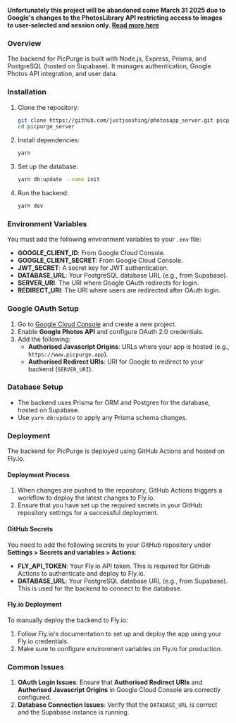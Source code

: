 **Unfortunately this project will be abandoned come March 31 2025 due to Google's changes to the PhotosLibrary API restricting access to images to user-selected and session only. [Read more here](https://developers.google.com/photos/support/updates)**

### Overview

The backend for PicPurge is built with Node.js, Express, Prisma, and PostgreSQL (hosted on Supabase). It manages authentication, Google Photos API integration, and user data.

### Installation

1. Clone the repository:
   ```bash
   git clone https://github.com/justjooshing/photosapp_server.git picpurge_server
   cd picpurge_server
   ```
2. Install dependencies:
   ```bash
   yarn
   ```
3. Set up the database:

   ```bash
   yarn db:update --name init
   ```

4. Run the backend:
   ```bash
   yarn dev
   ```

### Environment Variables

You must add the following environment variables to your `.env` file:

- **GOOGLE_CLIENT_ID**: From Google Cloud Console.
- **GOOGLE_CLIENT_SECRET**: From Google Cloud Console.
- **JWT_SECRET**: A secret key for JWT authentication.
- **DATABASE_URL**: Your PostgreSQL database URL (e.g., from Supabase).
- **SERVER_URI**: The URI where Google OAuth redirects for login.
- **REDIRECT_URI**: The URI where users are redirected after OAuth login.

### Google OAuth Setup

1. Go to [Google Cloud Console](https://console.cloud.google.com/) and create a new project.
2. Enable **Google Photos API** and configure OAuth 2.0 credentials.
3. Add the following:
   - **Authorised Javascript Origins**: URLs where your app is hosted (e.g., `https://www.picpurge.app`).
   - **Authorised Redirect URIs**: URI for Google to redirect to your backend (`SERVER_URI`).

### Database Setup

- The backend uses Prisma for ORM and Postgres for the database, hosted on Supabase.
- Use `yarn db:update` to apply any Prisma schema changes.

### Deployment

The backend for PicPurge is deployed using GitHub Actions and hosted on Fly.io.

#### Deployment Process

1. When changes are pushed to the repository, GitHub Actions triggers a workflow to deploy the latest changes to Fly.io.
2. Ensure that you have set up the required secrets in your GitHub repository settings for a successful deployment.

#### GitHub Secrets

You need to add the following secrets to your GitHub repository under **Settings > Secrets and variables > Actions**:

- **FLY_API_TOKEN**: Your Fly.io API token. This is required for GitHub Actions to authenticate and deploy to Fly.io.
- **DATABASE_URL**: Your PostgreSQL database URL (e.g., from Supabase). This is used for the backend to connect to the database.

#### Fly.io Deployment

To manually deploy the backend to Fly.io:

1. Follow Fly.io's documentation to set up and deploy the app using your Fly.io credentials.
2. Make sure to configure environment variables on Fly.io for production.

### Common Issues

1. **OAuth Login Issues**: Ensure that **Authorised Redirect URIs** and **Authorised Javascript Origins** in Google Cloud Console are correctly configured.
2. **Database Connection Issues**: Verify that the `DATABASE_URL` is correct and the Supabase instance is running.
